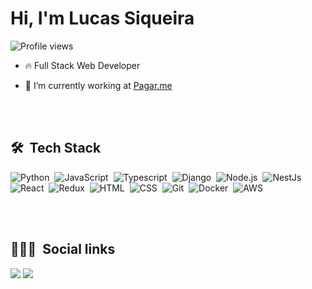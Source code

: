 <h1 align="left">Hi, I'm Lucas Siqueira</h1>
<p align="left"> <img src="https://komarev.com/ghpvc/?username=lucassiqueira08&color=yellow" alt="Profile views" /> </p>

- 🔥 Full Stack Web Developer 

- 🔭 I’m currently working at [Pagar.me](https://github.com/pagarme)

<br><br>

## 🛠 &nbsp;Tech Stack

![Python](https://img.shields.io/badge/Python-05122A?style=flat&logo=python&)&nbsp;
![JavaScript](https://img.shields.io/badge/-JavaScript-05122A?style=flat&logo=javascript)&nbsp;
![Typescript](https://img.shields.io/badge/TypeScript-05122A?style=flat&logo=typescript)&nbsp;
![Django](https://img.shields.io/badge/Django-092E20?style=flat&logo=django&logoColor=white)&nbsp;
![Node.js](https://img.shields.io/badge/-Node.js-05122A?style=flat&logo=node.js)&nbsp;
![NestJs](https://img.shields.io/badge/-NestJs-05122A?style=flat&logo=nestjs)&nbsp;
![React](https://img.shields.io/badge/-React-05122A?style=flat&logo=react)&nbsp;
![Redux](https://img.shields.io/badge/Redux-05122A?style=flat&logo=redux&logoColor=white)&nbsp;
![HTML](https://img.shields.io/badge/-HTML-05122A?style=flat&logo=HTML5)&nbsp;
![CSS](https://img.shields.io/badge/-CSS-05122A?style=flat&logo=CSS3&logoColor=1572B6)&nbsp;
![Git](https://img.shields.io/badge/-Git-05122A?style=flat&logo=git)&nbsp;
![Docker](https://img.shields.io/badge/-Docker-05122A?style=flat&logo=docker)&nbsp;
![AWS](https://img.shields.io/badge/-AWS-05122A?style=flat&logo=amazon-aws)&nbsp;


<!-- <br><br>

## ⚙️ &nbsp;GitHub Analytics

<span align="left">
<img width="430em" src="https://github-readme-stats.vercel.app/api?username=lucassiqueira08&show_icons=true&theme=vision-friendly-dark" alt="lucassiqueira08's stats"/>
</span>
<span align="right">
<img width="400em" src="https://github-readme-stats.vercel.app/api/top-langs/?username=lucassiqueira08&layout=compact&theme=vision-friendly-dark" alt="lucassiqueira08's most languages"/>
</span> -->

<br><br>

## 👨🏽‍🦲 &nbsp;Social links

<div>
<!--   <a href="https://www.youtube.com/seu-canal-youtube-aqui" target="_blank"><img src="https://img.shields.io/badge/YouTube-FF0000?style=for-the-badge&logo=youtube&logoColor=white" target="_blank"></a> -->
<!--   <a href="https://instagram.com/_lucassiqueira8" target="_blank"><img src="https://img.shields.io/badge/-Instagram-%23E4405F?style=for-the-badge&logo=instagram&logoColor=white" target="_blank"></a> -->
<!--   <a href="https://www.twitch.tv/seu-usuário-aqui" target="_blank"><img src="https://img.shields.io/badge/Twitch-9146FF?style=for-the-badge&logo=twitch&logoColor=white" target="_blank"></a> -->
  <a href = "mailto:lalvessiqueira8@gmail.com"><img src="https://img.shields.io/badge/Gmail-D14836?style=for-the-badge&logo=gmail&logoColor=white" target="_blank"></a>
  <a href="https://linkedin.com/in/lucas-siqueira08" target="_blank"><img src="https://img.shields.io/badge/-LinkedIn-%230077B5?style=for-the-badge&logo=linkedin&logoColor=white" target="_blank"></a>   
</div>
